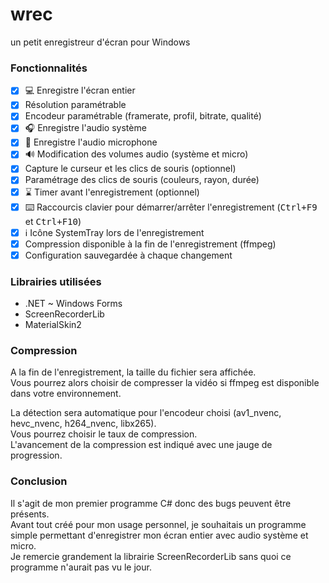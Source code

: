 # wrec
un petit enregistreur d'écran pour Windows

### Fonctionnalités

- [x] 💻 Enregistre l'écran entier
- [x] Résolution paramétrable
- [x] Encodeur paramétrable (framerate, profil, bitrate, qualité)
- [x] 🎧 Enregistre l'audio système
- [x] 🎤️ Enregistre l'audio microphone
- [x] 🔊 Modification des volumes audio (système et micro)
- [x] Capture le curseur et les clics de souris (optionnel)
- [x] Paramétrage des clics de souris (couleurs, rayon, durée)
- [x] ⌛ Timer avant l'enregistrement (optionnel)
- [x] ⌨️ Raccourcis clavier pour démarrer/arrêter l'enregistrement (<kbd>Ctrl+F9</kbd> et <kbd>Ctrl+F10</kbd>)
- [x] ℹ️ Icône SystemTray lors de l'enregistrement
- [x] Compression disponible à la fin de l'enregistrement (ffmpeg)
- [x] Configuration sauvegardée à chaque changement

### Librairies utilisées

- .NET ~ Windows Forms
- ScreenRecorderLib
- MaterialSkin2

### Compression

A la fin de l'enregistrement, la taille du fichier sera affichée.  
Vous pourrez alors choisir de compresser la vidéo si ffmpeg est disponible dans votre environnement.  

La détection sera automatique pour l'encodeur choisi (av1_nvenc, hevc_nvenc, h264_nvenc, libx265).  
Vous pourrez choisir le taux de compression.  
L'avancement de la compression est indiqué avec une jauge de progression.

### Conclusion

Il s'agit de mon premier programme C# donc des bugs peuvent être présents.  
Avant tout créé pour mon usage personnel, je souhaitais un programme simple permettant d'enregistrer mon écran entier avec audio système et micro.  
Je remercie grandement la librairie ScreenRecorderLib sans quoi ce programme n'aurait pas vu le jour.
